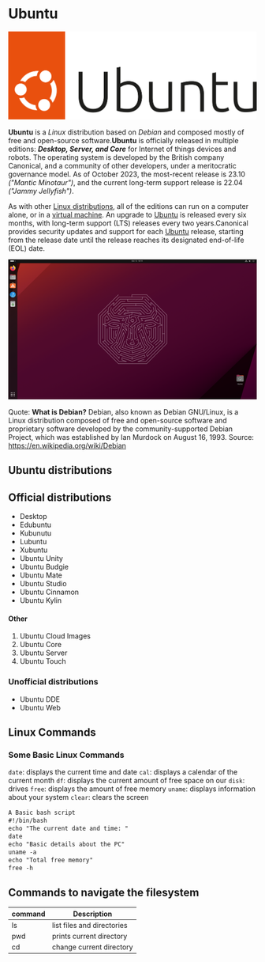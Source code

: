 # Ubuntu

![logo](UbuntuLogo.svg)

**Ubuntu** is a *Linux* distribution based on *Debian* and composed mostly of free and open-source software.**Ubuntu** is officially released in multiple editions: ***Desktop, Server,  and Core***  for Internet of things devices and robots. The operating system is developed by the British company Canonical, and a community of other developers, under a meritocratic governance model. As of October 2023, the most-recent release is 23.10 *("Mantic Minotaur")*, and the current long-term support release is 22.04 *("Jammy Jellyfish")*.

As with other [Linux distributions](https://en.wikipedia.org/wiki/Linux_distribution), all of the editions can run on a computer alone, or in a [virtual machine](https://en.wikipedia.org/wiki/Virtual_machine). An upgrade to [Ubuntu](https://ubuntu.com/) is released every six months, with long-term support (LTS) releases every two years.Canonical provides security updates and support for each [Ubuntu](https://ubuntu.com/) release, starting from the release date until the release reaches its designated end-of-life (EOL) date.

![desktop](UbuntuDesktop.png)

Quote: **What is Debian?** Debian, also known as Debian GNU/Linux, is a Linux distribution composed of free and open-source  software and proprietary software developed by the community-supported Debian Project, which was established  by Ian Murdock on August 16, 1993. Source: https://en.wikipedia.org/wiki/Debian 

## Ubuntu distributions
## Official distributions

* Desktop
* Edubuntu
* Kubunutu
* Lubuntu
* Xubuntu
* Ubuntu Unity
* Ubuntu Budgie
* Ubuntu Mate
* Ubuntu Studio
* Ubuntu Cinnamon
* Ubuntu Kylin

#### Other
1. Ubuntu Cloud Images
2. Ubuntu Core
3. Ubuntu Server
4. Ubuntu Touch

### Unofficial distributions
* Ubuntu DDE
* Ubuntu Web

## Linux Commands
### Some Basic Linux Commands
`date`: displays the current time and date
`cal`: displays a calendar of the current month
`df`: displays the current amount of free space on our `disk`: drives
`free`: displays the amount of free memory
`uname`: displays information about your system
`clear`: clears the screen
```
A Basic bash script
#!/bin/bash
echo "The current date and time: "
date
echo "Basic details about the PC"
uname -a
echo "Total free memory"
free -h
```
## Commands to navigate the filesystem
| command | Description                |
| ------- | -------------------------- |
| ls      | list files and directories |
| pwd     | prints current directory   |
| cd      | change current directory   |
